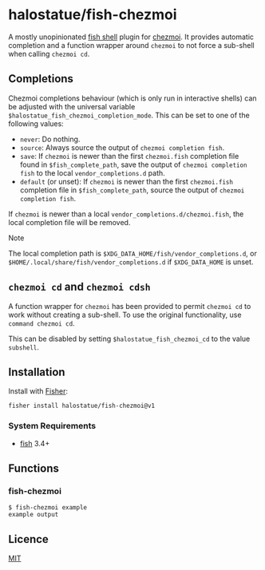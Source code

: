 # halostatue/fish-chezmoi

A mostly unopinionated [fish shell][fish shell] plugin for [chezmoi][chezmoi].
It provides automatic completion and a function wrapper around `chezmoi` to not
force a sub-shell when calling `chezmoi cd`.

## Completions

Chezmoi completions behaviour (which is only run in interactive shells) can be
adjusted with the universal variable `$halostatue_fish_chezmoi_completion_mode`.
This can be set to one of the following values:

- `never`: Do nothing.
- `source`: Always source the output of `chezmoi completion fish`.
- `save`: If `chezmoi` is newer than the first `chezmoi.fish` completion file
  found in `$fish_complete_path`, save the output of `chezmoi completion fish`
  to the local `vendor_completions.d` path.
- `default` (or unset): If `chezmoi` is newer than the first `chezmoi.fish`
  completion file in `$fish_complete_path`, source the output of
  `chezmoi completion fish`.

If `chezmoi` is newer than a local `vendor_completions.d/chezmoi.fish`, the
local completion file will be removed.

> [!NOTE]
>
> The local completion path is `$XDG_DATA_HOME/fish/vendor_completions.d`, or
> `$HOME/.local/share/fish/vendor_completions.d` if `$XDG_DATA_HOME` is unset.

## `chezmoi cd` and `chezmoi cdsh`

A function wrapper for `chezmoi` has been provided to permit `chezmoi cd` to
work without creating a sub-shell. To use the original functionality, use
`command chezmoi cd`.

This can be disabled by setting `$halostatue_fish_chezmoi_cd` to the value
`subshell`.

## Installation

Install with [Fisher][fisher]:

```fish
fisher install halostatue/fish-chezmoi@v1
```

### System Requirements

- [fish][fish] 3.4+

## Functions

### fish-chezmoi

```fish
$ fish-chezmoi example
example output
```

## Licence

[MIT](LICENCE.md)

[fish shell]: https://fishshell.com 'friendly interactive shell'
[fisher]: https://github.com/jorgebucaran/fisher
[fish]: https://github.com/fish-shell/fish-shell
[chezmoi]: https://www.chezmoi.io
